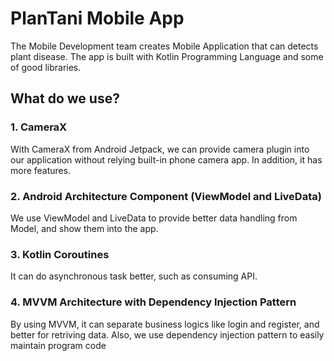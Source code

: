 # PlanTani Mobile App
The Mobile Development team creates Mobile Application that can detects plant disease. The app is built with Kotlin Programming Language and some of good libraries.

## What do we use?
### 1. CameraX
With CameraX from Android Jetpack, we can provide camera plugin into our application without relying built-in phone camera app. In addition, it has more features.

### 2. Android Architecture Component (ViewModel and LiveData)
We use ViewModel and LiveData to provide better data handling from Model, and show them into the app.

### 3. Kotlin Coroutines
It can do asynchronous task better, such as consuming API.

### 4. MVVM Architecture with Dependency Injection Pattern
By using MVVM, it can separate business logics like login and register, and better for retriving data. Also, we use dependency injection pattern to easily maintain program code
